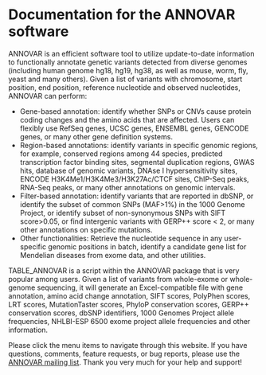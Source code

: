 # Documentation for the ANNOVAR software

ANNOVAR is an efficient software tool to utilize update-to-date information to functionally annotate genetic variants detected from diverse genomes (including human genome hg18, hg19, hg38, as well as mouse, worm, fly, yeast and many others). Given a list of variants with chromosome, start position, end position, reference nucleotide and observed nucleotides, ANNOVAR can perform:

- Gene-based annotation: identify whether SNPs or CNVs cause protein coding changes and the amino acids that are affected. Users can flexibly use RefSeq genes, UCSC genes, ENSEMBL genes, GENCODE genes, or many other gene definition systems.
- Region-based annotations: identify variants in specific genomic regions, for example, conserved regions among 44 species, predicted transcription factor binding sites, segmental duplication regions, GWAS hits, database of genomic variants, DNAse I hypersensitivity sites, ENCODE H3K4Me1/H3K4Me3/H3K27Ac/CTCF sites, ChIP-Seq peaks, RNA-Seq peaks, or many other annotations on genomic intervals.
- Filter-based annotation: identify variants that are reported in dbSNP, or identify the subset of common SNPs (MAF>1%) in the 1000 Genome Project, or identify subset of non-synonymous SNPs with SIFT score>0.05, or find intergenic variants with GERP++ score < 2, or many other annotations on specific mutations.
- Other functionalities: Retrieve the nucleotide sequence in any user-specific genomic positions in batch, identify a candidate gene list for Mendelian diseases from exome data, and other utilities.

TABLE_ANNOVAR is a script within the ANNOVAR package that is very popular among users. Given a list of variants from whole-exome or whole-genome sequencing, it will generate an Excel-compatible file with gene annotation, amino acid change annotation, SIFT scores, PolyPhen scores, LRT scores, MutationTaster scores, PhyloP conservation scores, GERP++ conservation scores, dbSNP identifiers, 1000 Genomes Project allele frequencies, NHLBI-ESP 6500 exome project allele frequencies and other information.

Please click the menu items to navigate through this website. If you have questions, comments, feature requests, or bug reports, please use the [ANNOVAR mailing list](https://groups.google.com/forum/#!forum/annovar). Thank you very much for your help and support!

